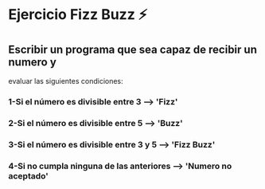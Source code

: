 # Ejercicio Fizz Buzz ⚡

## Escribir un programa que sea capaz de recibir un  numero y 
evaluar las siguientes condiciones:

### 1-Si el número es divisible entre 3 --> 'Fizz'
### 2-Si el número es divisible entre 5 --> 'Buzz'
### 3-Si el número es divisible entre 3 y 5 --> 'Fizz Buzz'
### 4-Si no cumpla ninguna de las anteriores --> 'Numero no aceptado'
